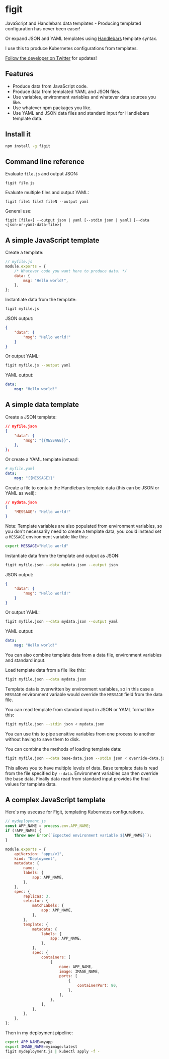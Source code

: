 # figit

JavaScript and Handlebars data templates - Producing templated configuration has never been easer!

Or expand JSON and YAML templates using [Handlebars](https://handlebarsjs.com/) template syntax.

I use this to produce Kubernetes configurations from templates.

[Follow the developer on Twitter](https://twitter.com/ashleydavis75) for updates!

## Features

- Produce data from JavaScript code.
- Produce data from templated YAML and JSON files.
- Use variables, environment variables and whatever data sources you like.
- Use whatever npm packages you like.
- Use YAML and JSON data files and standard input for Handlebars template data.

## Install it

```bash
npm install -g figit
```

## Command line reference

Evaluate `file.js` and output JSON:

```
figit file.js
```

Evaluate multiple files and output YAML:

```
figit file1 file2 fileN --output yaml
```

General use:

```
figit [file+] --output json | yaml [--stdin json | yaml] [--data <json-or-yaml-data-file>]
```

## A simple JavaScript template

Create a template:

```javascript
// myfile.js
module.exports = {
    /* Whatever code you want here to produce data. */
    data: {
        msg: "Hello world!",
    },
};
```

Instantiate data from the template:

```bash
figit myfile.js
```

JSON output:

```json
{
    "data": {
        "msg": "Hello world!"
    }
}
```

Or output YAML:

```bash
figit myfile.js --output yaml
``` 

YAML output:

```yaml
data:
    msg: "Hello world!"
```

## A simple data template

Create a JSON template:

```json
// myfile.json
{
    "data": {
        "msg": "{{MESSAGE}}",
    },
};
```

Or create a YAML template instead:

```yaml
# myfile.yaml
data:
    msg: "{{MESSAGE}}"
```

Create a file to contain the Handlebars template data (this can be JSON or YAML as well):

```json
// mydata.json
{
    "MESSAGE": "Hello world!"
}
```

Note: Template variables are also populated from environment variables, so you don't necessarily need to create a template data, you could instead set a `MESSAGE` environment variable like this:

```bash
export MESSAGE="Hello world"
```

Instantiate data from the template and output as JSON:

```bash
figit myfile.json --data mydata.json --output json
```

JSON output:

```json
{
    "data": {
        "msg": "Hello world!"
    }
}
```

Or output YAML:

```bash
figit myfile.json --data mydata.json --output yaml
```

YAML output:

```yaml
data:
    msg: "Hello world!"
```

You can also combine template data from a data file, environment variables and standard input.

Load template data from a file like this:

```bash
figit myfile.json --data mydata.json
```

Template data is overwritten by environment variables, so in this case a `MESSAGE` environment variable would override the `MESSAGE` field from the data file.

You can read template from standard input in JSON or YAML format like this:

```bash
figit myfile.json --stdin json < mydata.json
```

You can use this to pipe sensitive variables from one process to another without having to save them to disk.

You can combine the methods of loading template data:

```bash
figit myfile.json --data base-data.json --stdin json < override-data.json
```

This allows you to have multiple levels of data. Base template data is read from the file specified by `--data`. Environment variables can then override the base data. Finally data read from standard input provides the final values for template data.

## A complex JavaScript template

Here's my usecase for Figit, templating Kubernetes configurations.

```javascript
// mydeployment.js
const APP_NAME = process.env.APP_NAME;
if (!APP_NAME) {
    throw new Error(`Expected environment variable ${APP_NAME}`);
}

module.exports = {
    apiVersion: "apps/v1",
    kind: "Deployment",
    metadata: {
        name: ,
        labels: {
            app: APP_NAME,
        },
    },
    spec: {
        replicas: 3,
        selector: {
            matchLabels: {
                app: APP_NAME,
            },
        },
        template: {
            metadata: {
                labels: {
                    app: APP_NAME,
                },
            },
            spec: {
                containers: [
                    {
                        name: APP_NAME,
                        image: IMAGE_NAME,
                        ports: [
                            {
                                containerPort: 80,
                            },
                        ],
                    },
                ],
            },
        },
    },
};
```

Then in my deployment pipeline:

```bash
export APP_NAME=myapp
export IMAGE_NAME=myimage:latest
figit mydeployment.js | kubectl apply -f -
```


